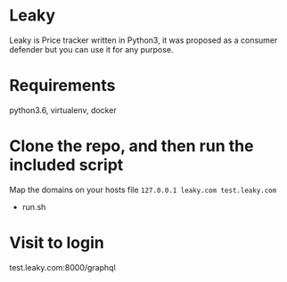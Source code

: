 # Leaky
Leaky is Price tracker written in Python3, it was proposed as a consumer defender but you can use it for any purpose.

# Requirements
python3.6, virtualenv, docker

# Clone the repo, and then run the included script
Map the domains on your hosts file
`127.0.0.1 leaky.com test.leaky.com`
  - run.sh

# Visit to login
test.leaky.com:8000/graphql
